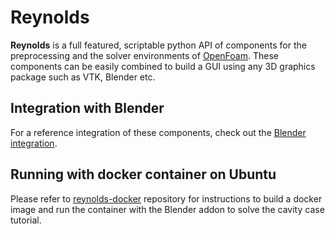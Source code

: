 Reynolds
========

**Reynolds** is a full featured, scriptable python API of components for the
preprocessing and the solver environments of
[OpenFoam](http://www.openfoam.com). These components can be easily combined
to build a GUI using any 3D graphics package such as VTK, Blender etc.

Integration with Blender
---

For a reference integration of these components, check out the [Blender
integration](https://github.com/dmsurti/reynolds-blender).

Running with docker container on Ubuntu
---

Please refer to [reynolds-docker](https://github.com/dmsurti/reynolds-docker)
repository for instructions to build a docker image and run the container with
the Blender addon to solve the cavity case tutorial.
